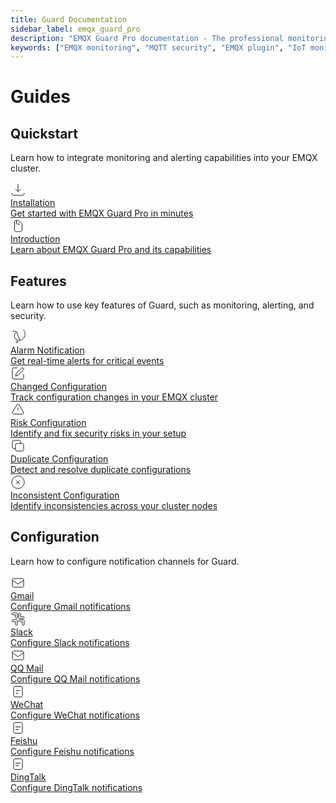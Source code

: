 ```yaml
---
title: Guard Documentation
sidebar_label: emqx_guard_pro
description: "EMQX Guard Pro documentation - The professional monitoring and alerting solution for EMQX clusters."
keywords: ["EMQX monitoring", "MQTT security", "EMQX plugin", "IoT monitoring", "MQTT broker security", "MQTT performance", "EMQX alerts", "MQTT monitoring tool", "EMQX cluster management"]
---
```


# Guides

## Quickstart
Learn how to integrate monitoring and alerting capabilities into your EMQX cluster.

<div className="section-content">
  <a className="homepage-card" href="/EMQX-Guard-Pro/installation">
    <div className="icon">
      <svg width="24" height="24" viewBox="0 0 24 24" fill="none" xmlns="http://www.w3.org/2000/svg">
        <path d="M12 15V3M12 15L8 11M12 15L16 11M2 17L2.621 19.485C2.72915 19.9177 2.97882 20.3018 3.33033 20.5763C3.68184 20.8508 4.11501 20.9999 4.561 21H19.439C19.885 20.9999 20.3182 20.8508 20.6697 20.5763C21.0212 20.3018 21.2708 19.9177 21.379 19.485L22 17" stroke="currentColor" strokeWidth="2" strokeLinecap="round" strokeLinejoin="round"/>
      </svg>
    </div>
    <div className="card-content">
      <div className="title">Installation</div>
      <div className="description">
        Get started with EMQX Guard Pro in minutes
      </div>
    </div>
  </a>

  <a className="homepage-card" href="/EMQX-Guard-Pro/introduction">
    <div className="icon">
      <svg width="24" height="24" viewBox="0 0 24 24" fill="none" xmlns="http://www.w3.org/2000/svg">
        <path d="M9.5 3V7.4C9.5 7.96005 9.5 8.24008 9.59798 8.45399C9.68405 8.64215 9.82785 8.78595 10.016 8.87202C10.2299 8.97 10.5099 8.97 11.07 8.97H15.5M15.5 21H8.5C7.39543 21 6.5 20.1046 6.5 19V5C6.5 3.89543 7.39543 3 8.5 3H12.3787C12.7765 3 13.158 3.15804 13.439 3.43934L18.0607 8.06066C18.342 8.34197 18.5 8.72349 18.5 9.12132V19C18.5 20.1046 17.6046 21 16.5 21Z" stroke="currentColor" strokeWidth="2" strokeLinecap="round" strokeLinejoin="round"/>
      </svg>
    </div>
    <div className="card-content">
      <div className="title">Introduction</div>
      <div className="description">
        Learn about EMQX Guard Pro and its capabilities
      </div>
    </div>
  </a>
</div>

## Features
Learn how to use key features of Guard, such as monitoring, alerting, and security.

<div className="section-content">
  <a className="homepage-card" href="/EMQX-Guard-Pro/features/alarm">
    <div className="icon">
      <svg width="24" height="24" viewBox="0 0 24 24" fill="none" xmlns="http://www.w3.org/2000/svg">
        <path d="M14.857 17.082C16.7202 16.8614 18.4667 16.0334 19.8992 14.6992C21.3317 13.3649 22.3858 11.6108 22.9054 9.66509C23.425 7.71934 23.3831 5.66055 22.7848 3.73665C22.1865 1.81275 21.0605 0.0981675 19.5 -1.04907e-06M14.857 17.082C13.1434 17.2821 11.4179 16.9081 9.95834 16.0166C8.49879 15.1252 7.38558 13.7696 6.80444 12.1498C6.2233 10.53 6.20772 8.74908 6.75946 7.11803C7.3112 5.48697 8.39668 4.10886 9.83939 3.1892M14.857 17.082L9.83939 3.1892M9.83939 3.1892C8.81171 2.61056 7.67737 2.26942 6.51887 2.19436C5.36037 2.1193 4.20447 2.31192 3.12 2.76001M10.5 21C9.67157 21 9 20.3284 9 19.5C9 18.6716 9.67157 18 10.5 18C11.3284 18 12 18.6716 12 19.5C12 20.3284 11.3284 21 10.5 21Z" stroke="currentColor" strokeWidth="2" strokeLinecap="round" strokeLinejoin="round"/>
      </svg>
    </div>
    <div className="card-content">
      <div className="title">Alarm Notification</div>
      <div className="description">
        Get real-time alerts for critical events
      </div>
    </div>
  </a>

  <a className="homepage-card" href="/EMQX-Guard-Pro/features/changed_configuration">
    <div className="icon">
      <svg width="24" height="24" viewBox="0 0 24 24" fill="none" xmlns="http://www.w3.org/2000/svg">
        <path d="M11 3H5C3.89543 3 3 3.89543 3 5V19C3 20.1046 3.89543 21 5 21H19C20.1046 21 21 20.1046 21 19V13" stroke="currentColor" strokeWidth="2" strokeLinecap="round" strokeLinejoin="round"/>
        <path d="M9.5 11.5L17.5 3.5C18.3284 2.67157 19.6716 2.67157 20.5 3.5C21.3284 4.32843 21.3284 5.67157 20.5 6.5L12.5 14.5L8 16L9.5 11.5Z" stroke="currentColor" strokeWidth="2" strokeLinecap="round" strokeLinejoin="round"/>
      </svg>
    </div>
    <div className="card-content">
      <div className="title">Changed Configuration</div>
      <div className="description">
        Track configuration changes in your EMQX cluster
      </div>
    </div>
  </a>

  <a className="homepage-card" href="/EMQX-Guard-Pro/features/risk_configuration">
    <div className="icon">
      <svg width="24" height="24" viewBox="0 0 24 24" fill="none" xmlns="http://www.w3.org/2000/svg">
        <path d="M12 9V13M12 17H12.01M5.07183 19H18.9282C20.4678 19 21.4301 17.3333 20.6603 16L13.7321 4C12.9623 2.66667 11.0378 2.66667 10.268 4L3.33978 16C2.56998 17.3333 3.53223 19 5.07183 19Z" stroke="currentColor" strokeWidth="2" strokeLinecap="round" strokeLinejoin="round"/>
      </svg>
    </div>
    <div className="card-content">
      <div className="title">Risk Configuration</div>
      <div className="description">
        Identify and fix security risks in your setup
      </div>
    </div>
  </a>

  <a className="homepage-card" href="/EMQX-Guard-Pro/features/duplicate_configuration">
    <div className="icon">
      <svg width="24" height="24" viewBox="0 0 24 24" fill="none" xmlns="http://www.w3.org/2000/svg">
        <path d="M16 8V5C16 3.89543 15.1046 3 14 3H5C3.89543 3 3 3.89543 3 5V14C3 15.1046 3.89543 16 5 16H8M10 20H19C20.1046 20 21 19.1046 21 18V10C21 8.89543 20.1046 8 19 8H10C8.89543 8 8 8.89543 8 10V18C8 19.1046 8.89543 20 10 20Z" stroke="currentColor" strokeWidth="2" strokeLinecap="round" strokeLinejoin="round"/>
      </svg>
    </div>
    <div className="card-content">
      <div className="title">Duplicate Configuration</div>
      <div className="description">
        Detect and resolve duplicate configurations
      </div>
    </div>
  </a>

  <a className="homepage-card" href="/EMQX-Guard-Pro/features/inconsistent_configuration">
    <div className="icon">
      <svg width="24" height="24" viewBox="0 0 24 24" fill="none" xmlns="http://www.w3.org/2000/svg">
        <path d="M9.17157 14.8284L12 12M12 12L14.8284 9.17157M12 12L9.17157 9.17157M12 12L14.8284 14.8284M12 22C17.5228 22 22 17.5228 22 12C22 6.47715 17.5228 2 12 2C6.47715 2 2 6.47715 2 12C2 17.5228 6.47715 22 12 22Z" stroke="currentColor" strokeWidth="2" strokeLinecap="round" strokeLinejoin="round"/>
      </svg>
    </div>
    <div className="card-content">
      <div className="title">Inconsistent Configuration</div>
      <div className="description">
        Identify inconsistencies across your cluster nodes
      </div>
    </div>
  </a>
</div>

## Configuration
Learn how to configure notification channels for Guard.

<div className="section-content">
  <a className="homepage-card" href="/EMQX-Guard-Pro/configuration/Gmail">
    <div className="icon">
      <svg width="24" height="24" viewBox="0 0 24 24" fill="none" xmlns="http://www.w3.org/2000/svg">
        <path d="M3 8L10.8906 13.2604C11.5624 13.7083 12.4376 13.7083 13.1094 13.2604L21 8M5 19H19C20.1046 19 21 18.1046 21 17V7C21 5.89543 20.1046 5 19 5H5C3.89543 5 3 5.89543 3 7V17C3 18.1046 3.89543 19 5 19Z" stroke="currentColor" strokeWidth="2" strokeLinecap="round" strokeLinejoin="round"/>
      </svg>
    </div>
    <div className="card-content">
      <div className="title">Gmail</div>
      <div className="description">
        Configure Gmail notifications
      </div>
    </div>
  </a>

  <a className="homepage-card" href="/EMQX-Guard-Pro/configuration/Slack">
    <div className="icon">
      <svg width="24" height="24" viewBox="0 0 24 24" fill="none" xmlns="http://www.w3.org/2000/svg">
        <path d="M14.5 2C13.6716 2 13 2.67157 13 3.5V9.5C13 10.3284 13.6716 11 14.5 11H20.5C21.3284 11 22 10.3284 22 9.5C22 8.67157 21.3284 8 20.5 8H16V3.5C16 2.67157 15.3284 2 14.5 2Z" stroke="currentColor" strokeWidth="2" strokeLinecap="round" strokeLinejoin="round"/>
        <path d="M9.5 13C10.3284 13 11 13.6716 11 14.5V20.5C11 21.3284 10.3284 22 9.5 22C8.67157 22 8 21.3284 8 20.5V16H3.5C2.67157 16 2 15.3284 2 14.5C2 13.6716 2.67157 13 3.5 13H9.5Z" stroke="currentColor" strokeWidth="2" strokeLinecap="round" strokeLinejoin="round"/>
        <path d="M3.5 2C2.67157 2 2 2.67157 2 3.5C2 4.32843 2.67157 5 3.5 5H8V9.5C8 10.3284 8.67157 11 9.5 11C10.3284 11 11 10.3284 11 9.5V3.5C11 2.67157 10.3284 2 9.5 2H3.5Z" stroke="currentColor" strokeWidth="2" strokeLinecap="round" strokeLinejoin="round"/>
        <path d="M20.5 13H14.5C13.6716 13 13 13.6716 13 14.5C13 15.3284 13.6716 16 14.5 16H19V20.5C19 21.3284 19.6716 22 20.5 22C21.3284 22 22 21.3284 22 20.5V14.5C22 13.6716 21.3284 13 20.5 13Z" stroke="currentColor" strokeWidth="2" strokeLinecap="round" strokeLinejoin="round"/>
      </svg>
    </div>
    <div className="card-content">
      <div className="title">Slack</div>
      <div className="description">
        Configure Slack notifications
      </div>
    </div>
  </a>

  <a className="homepage-card" href="/EMQX-Guard-Pro/configuration/QQMail">
    <div className="icon">
      <svg width="24" height="24" viewBox="0 0 24 24" fill="none" xmlns="http://www.w3.org/2000/svg">
        <path d="M3 8L10.8906 13.2604C11.5624 13.7083 12.4376 13.7083 13.1094 13.2604L21 8M5 19H19C20.1046 19 21 18.1046 21 17V7C21 5.89543 20.1046 5 19 5H5C3.89543 5 3 5.89543 3 7V17C3 18.1046 3.89543 19 5 19Z" stroke="currentColor" strokeWidth="2" strokeLinecap="round" strokeLinejoin="round"/>
      </svg>
    </div>
    <div className="card-content">
      <div className="title">QQ Mail</div>
      <div className="description">
        Configure QQ Mail notifications
      </div>
    </div>
  </a>

  <a className="homepage-card" href="/EMQX-Guard-Pro/configuration/Wechat">
    <div className="icon">
      <svg width="24" height="24" viewBox="0 0 24 24" fill="none" xmlns="http://www.w3.org/2000/svg">
        <path d="M8.5 10.5H15.5M8.5 14.5H12.5M7 3.5H17C18.1046 3.5 19 4.39543 19 5.5V18.5C19 19.6046 18.1046 20.5 17 20.5H7C5.89543 20.5 5 19.6046 5 18.5V5.5C5 4.39543 5.89543 3.5 7 3.5Z" stroke="currentColor" strokeWidth="2" strokeLinecap="round" strokeLinejoin="round"/>
      </svg>
    </div>
    <div className="card-content">
      <div className="title">WeChat</div>
      <div className="description">
        Configure WeChat notifications
      </div>
    </div>
  </a>

  <a className="homepage-card" href="/EMQX-Guard-Pro/configuration/Feishu">
    <div className="icon">
      <svg width="24" height="24" viewBox="0 0 24 24" fill="none" xmlns="http://www.w3.org/2000/svg">
        <path d="M8 10.5H16M8 14.5H13M7 3.5H17C18.1046 3.5 19 4.39543 19 5.5V18.5C19 19.6046 18.1046 20.5 17 20.5H7C5.89543 20.5 5 19.6046 5 18.5V5.5C5 4.39543 5.89543 3.5 7 3.5Z" stroke="currentColor" strokeWidth="2" strokeLinecap="round" strokeLinejoin="round"/>
      </svg>
    </div>
    <div className="card-content">
      <div className="title">Feishu</div>
      <div className="description">
        Configure Feishu notifications
      </div>
    </div>
  </a>

  <a className="homepage-card" href="/EMQX-Guard-Pro/configuration/DingTalk">
    <div className="icon">
      <svg width="24" height="24" viewBox="0 0 24 24" fill="none" xmlns="http://www.w3.org/2000/svg">
        <path d="M8 10.5H16M8 14.5H13M7 3.5H17C18.1046 3.5 19 4.39543 19 5.5V18.5C19 19.6046 18.1046 20.5 17 20.5H7C5.89543 20.5 5 19.6046 5 18.5V5.5C5 4.39543 5.89543 3.5 7 3.5Z" stroke="currentColor" strokeWidth="2" strokeLinecap="round" strokeLinejoin="round"/>
      </svg>
    </div>
    <div className="card-content">
      <div className="title">DingTalk</div>
      <div className="description">
        Configure DingTalk notifications
      </div>
    </div>
  </a>
</div>
